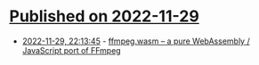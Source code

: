 # [Published on 2022-11-29](index.md)

* [2022-11-29, 22:13:45](https://news.ycombinator.com/item?id=33794122) - [ffmpeg.wasm – a pure WebAssembly / JavaScript port of FFmpeg](https://ffmpegwasm.netlify.app)
